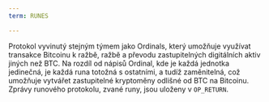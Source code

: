 ```yaml
---
term: RUNES

---
```

Protokol vyvinutý stejným týmem jako Ordinals, který umožňuje využívat transakce Bitcoinu k ražbě, ražbě a převodu zastupitelných digitálních aktiv jiných než BTC. Na rozdíl od nápisů Ordinal, kde je každá jednotka jedinečná, je každá runa totožná s ostatními, a tudíž zaměnitelná, což umožňuje vytvářet zastupitelné kryptoměny odlišné od BTC na Bitcoinu. Zprávy runového protokolu, zvané runy, jsou uloženy v `OP_RETURN`.